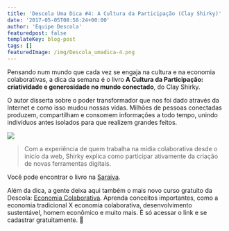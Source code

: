 ```yaml
---
title: 'Descola Uma Dica #4: A Cultura da Participação (Clay Shirky)'
date: '2017-05-05T08:58:24+00:00'
author: 'Equipe Descola'
featuredpost: false
templateKey: blog-post
tags: []
featuredImage: /img/Descola_umadica-4.png
---
```

Pensando num mundo que cada vez se engaja na cultura e na economia colaborativas, a dica da semana é o livro **A Cultura da Participação: criatividade e generosidade no mundo conectado**, do Clay Shirky.

O autor disserta sobre o poder transformador que nos foi dado através da Internet e como isso mudou nossas vidas. Milhões de pessoas conectadas produzem, compartilham e consomem informações a todo tempo, unindo indivíduos antes isolados para que realizem grandes feitos.

![](https://descola.org/drops/wp-content/uploads/2017/05/ACulturaDaParticipacao-712x1024.jpg)

> Com a experiência de quem trabalha na mídia colaborativa desde o início da web, Shirky explica como participar ativamente da criação de novas ferramentas digitais.

Você pode encontrar o livro na [Saraiva](http://www.saraiva.com.br/a-cultura-da-participacao-criatividade-e-generosidade-no-mundo-conectado-3424245.html).

Além da dica, a gente deixa aqui também o mais novo curso gratuito da Descola: [Economia Colaborativa](https://descola.org/curso/economia-colaborativa). Aprenda conceitos importantes, como a economia tradicional X economia colaborativa, desenvolvimento sustentável, homem econômico e muito mais. É só acessar o link e se cadastrar gratuitamente. 🙂